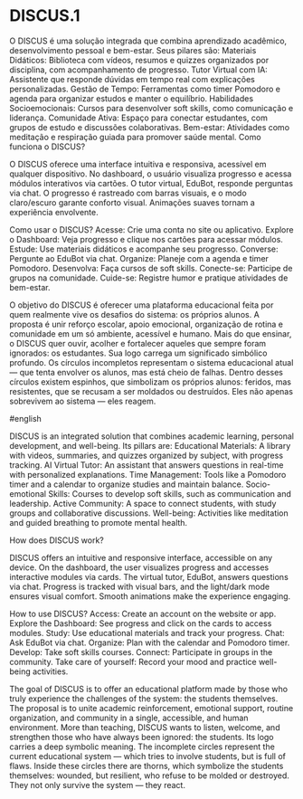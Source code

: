 # DISCUS.1
O DISCUS é uma solução integrada que combina aprendizado acadêmico, desenvolvimento pessoal e bem-estar. Seus pilares são: Materiais Didáticos: Biblioteca com vídeos, resumos e quizzes organizados por disciplina, com acompanhamento de progresso. Tutor Virtual com IA: Assistente que responde dúvidas em tempo real com explicações personalizadas. Gestão de Tempo: Ferramentas como timer Pomodoro e agenda para organizar estudos e manter o equilíbrio. Habilidades Socioemocionais: Cursos para desenvolver soft skills, como comunicação e liderança. Comunidade Ativa: Espaço para conectar estudantes, com grupos de estudo e discussões colaborativas. Bem-estar: Atividades como meditação e respiração guiada para promover saúde mental. Como funciona o DISCUS?

O DISCUS oferece uma interface intuitiva e responsiva, acessível em qualquer dispositivo. No dashboard, o usuário visualiza progresso e acessa módulos interativos via cartões. O tutor virtual, EduBot, responde perguntas via chat. O progresso é rastreado com barras visuais, e o modo claro/escuro garante conforto visual. Animações suaves tornam a experiência envolvente.

Como usar o DISCUS? Acesse: Crie uma conta no site ou aplicativo. Explore o Dashboard: Veja progresso e clique nos cartões para acessar módulos. Estude: Use materiais didáticos e acompanhe seu progresso. Converse: Pergunte ao EduBot via chat. Organize: Planeje com a agenda e timer Pomodoro. Desenvolva: Faça cursos de soft skills. Conecte-se: Participe de grupos na comunidade. Cuide-se: Registre humor e pratique atividades de bem-estar.

O objetivo do DISCUS é oferecer uma plataforma educacional feita por quem realmente vive os desafios do sistema: os próprios alunos. A proposta é unir reforço escolar, apoio emocional, organização de rotina e comunidade em um só ambiente, acessível e humano. Mais do que ensinar, o DISCUS quer ouvir, acolher e fortalecer aqueles que sempre foram ignorados: os estudantes. Sua logo carrega um significado simbólico profundo. Os círculos incompletos representam o sistema educacional atual — que tenta envolver os alunos, mas está cheio de falhas. Dentro desses círculos existem espinhos, que simbolizam os próprios alunos: feridos, mas resistentes, que se recusam a ser moldados ou destruídos. Eles não apenas sobrevivem ao sistema — eles reagem.

#english

DISCUS is an integrated solution that combines academic learning, personal development, and well-being. Its pillars are: Educational Materials: A library with videos, summaries, and quizzes organized by subject, with progress tracking. AI Virtual Tutor: An assistant that answers questions in real-time with personalized explanations. Time Management: Tools like a Pomodoro timer and a calendar to organize studies and maintain balance. Socio-emotional Skills: Courses to develop soft skills, such as communication and leadership. Active Community: A space to connect students, with study groups and collaborative discussions. Well-being: Activities like meditation and guided breathing to promote mental health.

How does DISCUS work?

DISCUS offers an intuitive and responsive interface, accessible on any device. On the dashboard, the user visualizes progress and accesses interactive modules via cards. The virtual tutor, EduBot, answers questions via chat. Progress is tracked with visual bars, and the light/dark mode ensures visual comfort. Smooth animations make the experience engaging.

How to use DISCUS? Access: Create an account on the website or app. Explore the Dashboard: See progress and click on the cards to access modules. Study: Use educational materials and track your progress. Chat: Ask EduBot via chat. Organize: Plan with the calendar and Pomodoro timer. Develop: Take soft skills courses. Connect: Participate in groups in the community. Take care of yourself: Record your mood and practice well-being activities.

The goal of DISCUS is to offer an educational platform made by those who truly experience the challenges of the system: the students themselves. The proposal is to unite academic reinforcement, emotional support, routine organization, and community in a single, accessible, and human environment. More than teaching, DISCUS wants to listen, welcome, and strengthen those who have always been ignored: the students. Its logo carries a deep symbolic meaning. The incomplete circles represent the current educational system — which tries to involve students, but is full of flaws. Inside these circles there are thorns, which symbolize the students themselves: wounded, but resilient, who refuse to be molded or destroyed. They not only survive the system — they react.
